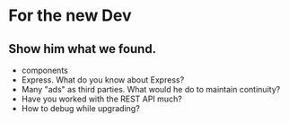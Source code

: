 # For the new Dev

## Show him what we found.

- components
- Express. What do you know about Express?
- Many "ads" as third parties. What would he do to maintain continuity?
- Have you worked with the REST API much?
- How to debug while upgrading?